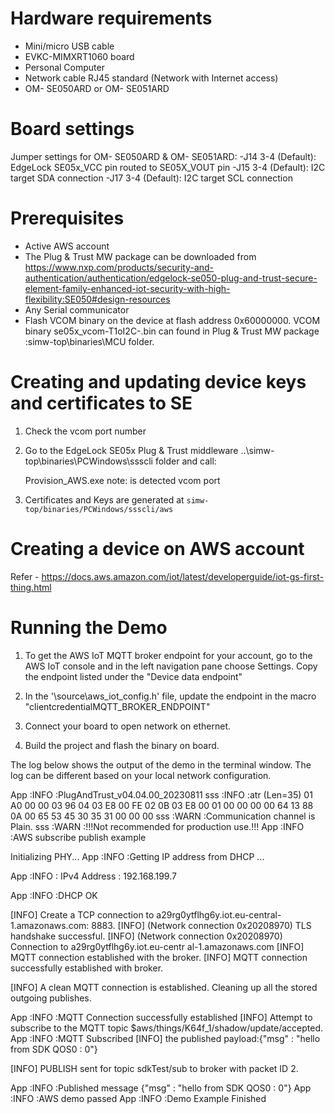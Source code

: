 Hardware requirements
=====================
- Mini/micro USB cable
- EVKC-MIMXRT1060 board
- Personal Computer
- Network cable RJ45 standard (Network with Internet access)
- OM- SE050ARD or OM- SE051ARD

Board settings
==============
Jumper settings for OM- SE050ARD & OM- SE051ARD:
    -J14 3-4 (Default): EdgeLock SE05x_VCC pin routed to SE05X_VOUT pin
    -J15 3-4 (Default): I2C target SDA connection
    -J17 3-4 (Default): I2C target SCL connection

Prerequisites
==============
- Active AWS account
- The Plug & Trust MW package can be downloaded from
https://www.nxp.com/products/security-and-authentication/authentication/edgelock-se050-plug-and-trust-secure-element-family-enhanced-iot-security-with-high-flexibility:SE050#design-resources
- Any Serial communicator
- Flash VCOM binary on the device at flash address 0x60000000. VCOM binary se05x_vcom-T1oI2C-<board>.bin can found in Plug & Trust MW package :simw-top\binaries\MCU folder.

Creating and updating device keys and certificates to SE
=========================================================

1. Check the vcom port number
2. Go to the EdgeLock SE05x Plug & Trust middleware ..\simw-top\binaries\PCWindows\ssscli folder and call:

    Provision_AWS.exe <COMxx>
    note:
    <COMxx> is detected vcom port
3. Certificates and Keys are generated at `simw-top/binaries/PCWindows/ssscli/aws`

Creating a device on AWS account
=========================================

Refer - https://docs.aws.amazon.com/iot/latest/developerguide/iot-gs-first-thing.html

Running the Demo
================

1. To get the AWS IoT MQTT broker endpoint for your account, go to the AWS IoT console and in the left navigation pane choose Settings. Copy the endpoint listed under the "Device data endpoint"

2. In the '<PROJECT>\source\aws_iot_config.h' file, update the endpoint in the macro "clientcredentialMQTT_BROKER_ENDPOINT"

3. Connect your board to open network on ethernet.

4. Build the project and flash the binary on board.

The log below shows the output of the demo in the terminal window. The log can be different based on your local network configuration.

App   :INFO :PlugAndTrust_v04.04.00_20230811
sss   :INFO :atr (Len=35)
                01 A0 00 00     03 96 04 03     E8 00 FE 02     0B 03 E8 00
                01 00 00 00     00 64 13 88     0A 00 65 53     45 30 35 31
                00 00 00
sss   :WARN :Communication channel is Plain.
sss   :WARN :!!!Not recommended for production use.!!!
App   :INFO :AWS subscribe publish example


Initializing PHY...
App   :INFO :Getting IP address from DHCP ...

App   :INFO :
IPv4 Address     : 192.168.199.7

App   :INFO :DHCP OK

[INFO] Create a TCP connection to a29rg0ytflhg6y.iot.eu-central-1.amazonaws.com:                                                                                                                                                             8883.
[INFO] (Network connection 0x20208970) TLS handshake successful.
[INFO] (Network connection 0x20208970) Connection to a29rg0ytflhg6y.iot.eu-centr                                                                                                                                                             al-1.amazonaws.com [INFO] MQTT connection established with the broker.
[INFO] MQTT connection successfully established with broker.


[INFO] A clean MQTT connection is established. Cleaning up all the stored outgoing publishes.


App   :INFO :MQTT Connection successfully established
[INFO] Attempt to subscribe to the MQTT topic $aws/things/K64f_1/shadow/update/accepted.
App   :INFO :MQTT Subscribed
[INFO] the published payload:{"msg" : "hello from SDK QOS0 : 0"}

[INFO] PUBLISH sent for topic sdkTest/sub to broker with packet ID 2.


App   :INFO :Published message {"msg" : "hello from SDK QOS0 : 0"}
App   :INFO :AWS demo passed
App   :INFO :Demo Example Finished

